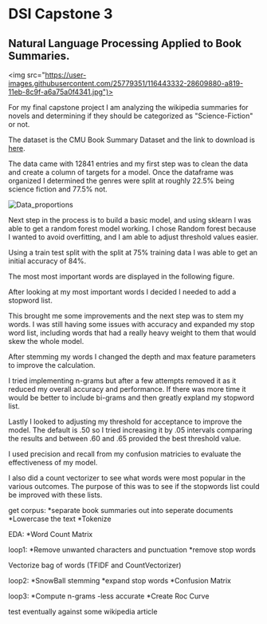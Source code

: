 # DSI Capstone 3
## Natural Language Processing Applied to Book Summaries.


<img src="https://user-images.githubusercontent.com/25779351/116443332-28609880-a819-11eb-8c9f-a6a75a0f4341.jpg")>



For my final capstone project I am analyzing the wikipedia summaries for novels and determining if they should be categorized as "Science-Fiction" or not.

The dataset is the CMU Book Summary Dataset and the link to download is [here](http://www.cs.cmu.edu/~dbamman/booksummaries.html "CMU Book Summary Dataset").
  

The data came with 12841 entries and my first step was to clean the data and create a column of targets for a model.  Once the dataframe was organized I determined the genres were split at roughly 22.5% being science fiction and 77.5% not.


![Data_proportions](https://user-images.githubusercontent.com/25779351/116435335-db78c400-a810-11eb-8fce-1703b87faa24.png)


Next step in the process is to build a basic model, and using sklearn I was able to get a random forest model working. I chose Random forest because I wanted to avoid overfitting, and I am able to adjust threshold values easier.

Using a train test split with the split at 75% training data I was able to get an initial accuracy of 84%.

The most most important words are displayed in the following figure.

After looking at my most important words I decided I needed to add a stopword list.

This brought me some improvements and the next step was to stem my words.  I was still having some issues with accuracy and expanded my stop word list, including words that had a really heavy weight to them that would skew the whole model.

After stemming my words I changed the depth and max feature parameters to improve the calculation.

I tried implementing n-grams but after a few attempts removed it as it reduced my overall accuracy and performance.  If there was more time it would be better to include bi-grams and then greatly expland my stopword list.

Lastly I looked to adjusting my threshold for acceptance to improve the model.  The default is .50 so I tried increasing it by .05 intervals comparing the results  and between .60 and .65 provided the best threshold value.

I used precision and recall from my confusion matricies to evaluate the effectiveness of my model.

I also did a count vectorizer to see what words were most popular in the various outcomes. The purpose of this was to see if the stopwords list could be improved with these lists.

get corpus:
  *separate book summaries out into seperate documents
  *Lowercase the text
  *Tokenize

EDA:
  *Word Count Matrix

loop1:
  *Remove unwanted characters and punctuation
  *remove stop words

Vectorize bag of words (TFIDF and CountVectorizer)

loop2:
  *SnowBall stemming
  *expand stop words
  *Confusion Matrix
  
loop3:
  *Compute n-grams
   -less accurate
  *Create Roc Curve
  
test eventually against some wikipedia article
